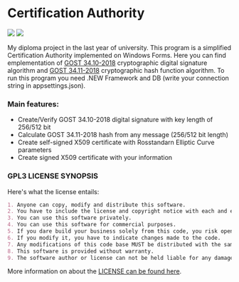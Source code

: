 # Certification Authority

<a alt="C#Core"> <img src="https://img.shields.io/badge/C%23-.NET%20Core-blue" /> </a>
<a alt="MSSQLEF"> <img src="https://img.shields.io/badge/MSSQL-EF%20Core-red" /> </a>

My diploma project in the last year of university. This program is a simplified Certification Authority implemented on Windows Forms. Here you can find emplementation of [GOST 34.10-2018](https://files.stroyinf.ru/Data2/1/4293732/4293732954.pdf) cryptographic digital signature algorithm and [GOST 34.11-2018](https://files.stroyinf.ru/Data/705/70506.pdf) cryptographic hash function algorithm. To run this program you need .NEW Framework and DB (write your connection string in appsettings.json).

### Main features:
- Create/Verify GOST 34.10-2018 digital signature with key length of 256/512 bit 
- Calculate GOST 34.11-2018 hash from any message (256/512 bit length)
- Create self-signed X509 certificate with Rosstandarn Elliptic Curve parameters
- Create signed X509 certificate with your information

### GPL3 LICENSE SYNOPSIS

Here's what the license entails:

```markdown
1. Anyone can copy, modify and distribute this software.
2. You have to include the license and copyright notice with each and every distribution.
3. You can use this software privately.
4. You can use this software for commercial purposes.
5. If you dare build your business solely from this code, you risk open-sourcing the whole code base.
6. If you modify it, you have to indicate changes made to the code.
7. Any modifications of this code base MUST be distributed with the same license, GPLv3.
8. This software is provided without warranty.
9. The software author or license can not be held liable for any damages inflicted by the software.
```

More information on about the [LICENSE can be found here](http://choosealicense.com/licenses/gpl-3.0/).
